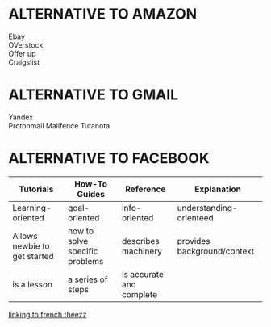 # ALTERNATIVE TO AMAZON
Ebay  
OVerstock  
Offer up  
Craigslist  

# ALTERNATIVE TO GMAIL
Yandex  
Protonmail
Mailfence
Tutanota

# ALTERNATIVE TO FACEBOOK



Tutorials | How-To Guides | Reference | Explanation
--- | --- | --- | ---
Learning-oriented | goal-oriented | info-oriented | understanding-orienteed
Allows newbie to get started | how to solve specific problems | describes machinery | provides background/context 
is a lesson | a series of steps | is accurate and complete | 

[linking to french theezz](french.md#these)
